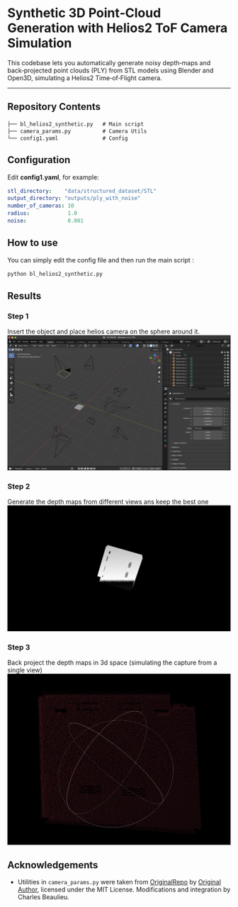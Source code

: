 # Synthetic 3D Point‑Cloud Generation with Helios2 ToF Camera Simulation

This codebase lets you automatically generate noisy depth‑maps and back‑projected point clouds (PLY) from STL models using Blender and Open3D, simulating a Helios2 Time‑of‑Flight camera.

---

## Repository Contents
```
├── bl_helios2_synthetic.py   # Main script
├── camera_params.py          # Camera Utils       
└── config1.yaml              # Config
```

## Configuration

Edit **config1.yaml**, for example:

```yaml
stl_directory:    "data/structured_dataset/STL"
output_directory: "outputs/ply_with_noise"
number_of_cameras: 10
radius:            1.0
noise:             0.001
```

## How to use

You can simply edit the config file and then run the main script : 

```Python
python bl_helios2_synthetic.py
```

## Results

### Step 1
Insert the object and place helios camera on the sphere around it.  
![My PNG image](fig/blend_scene.png)

### Step 2 
Generate the depth maps from different views ans keep the best one
![My PNG image](fig/8176978_dm.png)

### Step 3
Back project the depth maps in 3d space (simulating the capture from a single view)
![My PNG image](fig/resulting_pcd.png)

## Acknowledgements

- Utilities in `camera_params.py` were taken from [OriginalRepo](https://blender.stackexchange.com/questions/38009/3x4-camera-matrix-from-blender-camera) by [Original Author](https://blender.stackexchange.com/users/3581/daniel), licensed under the MIT License.  Modifications and integration by Charles Beaulieu.
